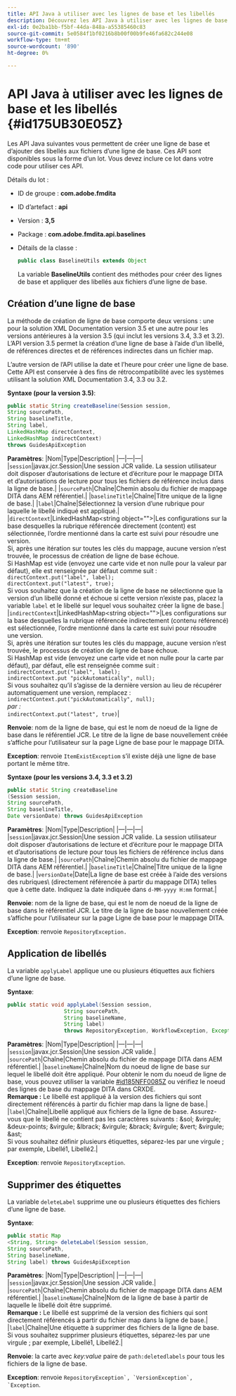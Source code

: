 ```yaml
---
title: API Java à utiliser avec les lignes de base et les libellés
description: Découvrez les API Java à utiliser avec les lignes de base et les libellés
exl-id: 0e2ba1bb-f5bf-44da-848a-a55385460c83
source-git-commit: 5e0584f1bf0216b8b00f00b9fe46fa682c244e08
workflow-type: tm+mt
source-wordcount: '890'
ht-degree: 0%

---
```


# API Java à utiliser avec les lignes de base et les libellés {#id175UB30E05Z}

Les API Java suivantes vous permettent de créer une ligne de base et d’ajouter des libellés aux fichiers d’une ligne de base. Ces API sont disponibles sous la forme d’un lot. Vous devez inclure ce lot dans votre code pour utiliser ces API.

Détails du lot :

- ID de groupe : **com.adobe.fmdita**

- ID d’artefact : **api**

- Version : **3,5**

- Package : **com.adobe.fmdita.api.baselines**

- Détails de la classe :

  ```JAVA
  public class BaselineUtils extends Object
  ```

  La variable **BaselineUtils** contient des méthodes pour créer des lignes de base et appliquer des libellés aux fichiers d’une ligne de base.


## Création d’une ligne de base

La méthode de création de ligne de base comporte deux versions : une pour la solution XML Documentation version 3.5 et une autre pour les versions antérieures à la version 3.5 \(qui inclut les versions 3.4, 3.3 et 3.2\). L’API version 3.5 permet la création d’une ligne de base à l’aide d’un libellé, de références directes et de références indirectes dans un fichier map.

L’autre version de l’API utilise la date et l’heure pour créer une ligne de base. Cette API est conservée à des fins de rétrocompatibilité avec les systèmes utilisant la solution XML Documentation 3.4, 3.3 ou 3.2.

**Syntaxe \(pour la version 3.5\)**:

```JAVA
public static String createBaseline(Session session, 
String sourcePath, 
String baselineTitle, 
String label, 
LinkedHashMap directContext, 
LinkedHashMap indirectContext) 
throws GuidesApiException
```

**Paramètres**: |Nom|Type|Description| |—|—|—| |`session`|javax.jcr.Session|Une session JCR valide. La session utilisateur doit disposer d’autorisations de lecture et d’écriture pour le mappage DITA et d’autorisations de lecture pour tous les fichiers de référence inclus dans la ligne de base.| |`sourcePath`|Chaîne|Chemin absolu du fichier de mappage DITA dans AEM référentiel.| |`baselineTitle`|Chaîne|Titre unique de la ligne de base.| |`label`|Chaîne|Sélectionnez la version d’une rubrique pour laquelle le libellé indiqué est appliqué.| |`directContext`|LinkedHashMap&lt;string object=&quot;&quot;>|Les configurations sur la base desquelles la rubrique référencée directement \(content\) est sélectionnée, l’ordre mentionné dans la carte est suivi pour résoudre une version. <br> Si, après une itération sur toutes les clés du mappage, aucune version n’est trouvée, le processus de création de ligne de base échoue. <br> Si HashMap est vide \(envoyez une carte vide et non nulle pour la valeur par défaut\), elle est renseignée par défaut comme suit : <br>`directContext.put("label", label);` <br> `directContext.put("latest", true);` <br> Si vous souhaitez que la création de la ligne de base ne sélectionne que la version d’un libellé donné et échoue si cette version n’existe pas, placez la variable `label` et le libellé sur lequel vous souhaitez créer la ligne de base.| |`indirectContext`|LinkedHashMap&lt;string object=&quot;&quot;>|Les configurations sur la base desquelles la rubrique référencée indirectement \(contenu référencé\) est sélectionnée, l’ordre mentionné dans la carte est suivi pour résoudre une version. <br> Si, après une itération sur toutes les clés du mappage, aucune version n’est trouvée, le processus de création de ligne de base échoue. <br> Si HashMap est vide \(envoyez une carte vide et non nulle pour la carte par défaut\), par défaut, elle est renseignée comme suit : <br>`indirectContext.put("label", label);` <br>`indirectContext.put "pickAutomatically", null);` <br> Si vous souhaitez qu’il s’agisse de la dernière version au lieu de récupérer automatiquement une version, remplacez : <br>`indirectContext.put("pickAutomatically", null);` <br> _par :_ <br>`indirectContext.put("latest", true)`|

**Renvoie**: nom de la ligne de base, qui est le nom de noeud de la ligne de base dans le référentiel JCR. Le titre de la ligne de base nouvellement créée s’affiche pour l’utilisateur sur la page Ligne de base pour le mappage DITA.

**Exception**: renvoie ``ItemExistExceptiom`` s’il existe déjà une ligne de base portant le même titre.

**Syntaxe \(pour les versions 3.4, 3.3 et 3.2\)**

```JAVA
public static String createBaseline
(Session session, 
String sourcePath, 
String baselineTitle, 
Date versionDate) throws GuidesApiException
```

**Paramètres**: |Nom|Type|Description| |—|—|—| |`session`|javax.jcr.Session|Une session JCR valide. La session utilisateur doit disposer d’autorisations de lecture et d’écriture pour le mappage DITA et d’autorisations de lecture pour tous les fichiers de référence inclus dans la ligne de base.| |``sourcePath``|Chaîne|Chemin absolu du fichier de mappage DITA dans AEM référentiel.| |`baselineTitle`|Chaîne|Titre unique de la ligne de base.| |`versionDate`|Date|La ligne de base est créée à l’aide des versions des rubriques\ (directement référencée à partir du mappage DITA\) telles que à cette date. Indiquez la date indiquée dans `d-MM-yyyy H:mm` format.|

**Renvoie**: nom de la ligne de base, qui est le nom de noeud de la ligne de base dans le référentiel JCR. Le titre de la ligne de base nouvellement créée s’affiche pour l’utilisateur sur la page Ligne de base pour le mappage DITA.

**Exception**: renvoie ``RepositoryException.``

## Application de libellés

La variable ``applyLabel`` applique une ou plusieurs étiquettes aux fichiers d’une ligne de base.

**Syntaxe**:

```JAVA
public static void applyLabel(Session session,
                  String sourcePath,
                  String baselineName,
                  String label)
                  throws RepositoryException, WorkflowException, Exception
```

**Paramètres**: |Nom|Type|Description| |—|—|—| |`session`|javax.jcr.Session|Une session JCR valide.| |`sourcePath`|Chaîne|Chemin absolu du fichier de mappage DITA dans AEM référentiel.| |``baselineName``|Chaîne|Nom du noeud de ligne de base sur lequel le libellé doit être appliqué. Pour obtenir le nom du noeud de ligne de base, vous pouvez utiliser la variable [\#id185NFF0085Z](#id185NFF0085Z) ou vérifiez le noeud des lignes de base du mappage DITA dans CRXDE.<br> **Remarque :** Le libellé est appliqué à la version des fichiers qui sont directement référencés à partir du fichier map dans la ligne de base.| |`label`|Chaîne|Libellé appliqué aux fichiers de la ligne de base. Assurez-vous que le libellé ne contient pas les caractères suivants : &amp;sol; &amp;virgule; &amp;deux-points; &amp;virgule; &amp;lbrack; &amp;virgule; &amp;brack; &amp;virgule; &amp;vert; &amp;virgule; &amp;ast; <br> Si vous souhaitez définir plusieurs étiquettes, séparez-les par une virgule ; par exemple, Libellé1, Libellé2.|

**Exception**: renvoie `RepositoryException`.

## Supprimer des étiquettes

La variable ``deleteLabel`` supprime une ou plusieurs étiquettes des fichiers d’une ligne de base.

**Syntaxe**:

```JAVA
public static Map
<String, String> deleteLabel(Session session, 
String sourcePath, 
String baselineName, 
String label) throws GuidesApiException
```

**Paramètres**: |Nom|Type|Description| |—|—|—| |`session`|javax.jcr.Session|Une session JCR valide.| |`sourcePath`|Chaîne|Chemin absolu du fichier de mappage DITA dans AEM référentiel.| |`baselineName`|Chaîne|Nom de la ligne de base à partir de laquelle le libellé doit être supprimé. <br> **Remarque :** Le libellé est supprimé de la version des fichiers qui sont directement référencés à partir du fichier map dans la ligne de base.| |`label`|Chaîne|Une étiquette à supprimer des fichiers de la ligne de base. <br> Si vous souhaitez supprimer plusieurs étiquettes, séparez-les par une virgule ; par exemple, Libellé1, Libellé2.|

**Renvoie**: la carte avec *key:value* paire de `path:deletedlabels` pour tous les fichiers de la ligne de base.

**Exception**: renvoie ``RepositoryException`, `VersionException`, `Exception``.
